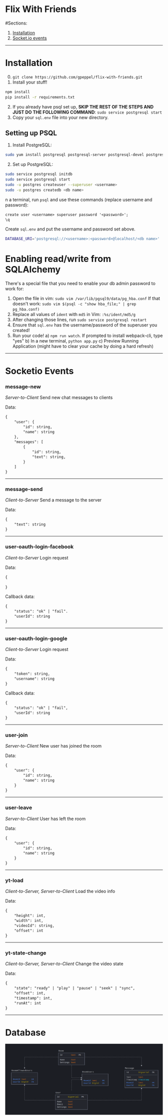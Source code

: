 # Flix With Friends

#Sections:
1. [Installation](#user-content-installation)
2. [Socket.io events](#user-content-socketio-events)

---

# Installation

0. `git clone https://github.com/gpeppel/flix-with-friends.git`
1. Install your stuff!
```bash
npm install
pip install -r requirements.txt
```
2. If you already have psql set up, **SKIP THE REST OF THE STEPS AND JUST DO THE FOLLOWING COMMAND**:
`sudo service postgresql start`
3. Copy your `sql.env` file into your new directory.

## Setting up PSQL

1. Install PostgreSQL:
```bash
sudo yum install postgresql postgresql-server postgresql-devel postgresql-contrib postgresql-docs
```
2. Set up PostgreSQL:
```bash
sudo service postgresql initdb
sudo service postgresql start
sudo -u postgres createuser --superuser <username>
sudo -u postgres createdb <db name>
```
n a terminal, run `psql` and use these commands (replace username and password):
```
create user <username> superuser password '<password>';
\q
```
Create `sql.env` and put the username and password set above.
```bash
DATABASE_URI='postgresql://<username>:<password>@localhost/<db name>'
```

# Enabling read/write from SQLAlchemy
There's a special file that you need to enable your db admin password to work for:
1. Open the file in vim: `sudo vim /var/lib/pgsql9/data/pg_hba.conf`
If that doesn't work: `sudo vim $(psql -c "show hba_file;" | grep pg_hba.conf)`
2. Replace all values of `ident` with `md5` in Vim: `:%s/ident/md5/g`
3. After changing those lines, run `sudo service postgresql restart`
4. Ensure that `sql.env` has the username/password of the superuser you created!
5. Run your code!
  a) `npm run watch`. If prompted to install webpack-cli, type "yes"
  b) In a new terminal, `python app.py`
  c) Preview Running Application (might have to clear your cache by doing a hard refresh)

---

# Socketio Events
### message-new
*Server-to-Client*
Send new chat messages to clients

Data:
```
{
	"user": {
		"id": string,
		"name": string
	},
	"messages": [
		{
			"id": string,
			"text": string,
		}
	]
}
```
---
### message-send
*Client-to-Server*
Send a message to the server

Data:
```
{
	"text": string
}
```
---
### user-oauth-login-facebook
*Client-to-Server*
Login request

Data:
```
{

}
```

Callback data:
```
{
	"status": "ok" | "fail".
	"userId": string
}
```
---
### user-oauth-login-google
*Client-to-Server*
Login request

Data:
```
{
	"token": string,
	"username": string
}
```

Callback data:
```
{
	"status": "ok" | "fail",
	"userId": string
}
```
---
### user-join
*Server-to-Client*
New user has joined the room

Data:
```
{
	"user": {
		"id": string,
		"name": string
	}
}
```
---
### user-leave
*Server-to-Client*
User has left the room

Data:
```
{
	"user": {
		"id": string,
		"name": string
	}
}
```
---
### yt-load
*Client-to-Server, Server-to-Client*
Load the video info

Data:
```
{
	"height": int,
	"width": int,
	"videoId": string,
	"offset": int
}
```
---
### yt-state-change
*Client-to-Server, Server-to-Client*
Change the video state

Data:
```
{
	"state": "ready" | "play" | "pause" | "seek" | "sync",
	"offset": int,
	"timestamp": int,
	"runAt": int
}
```

---

# Database
![schema](docs/sql.png)
